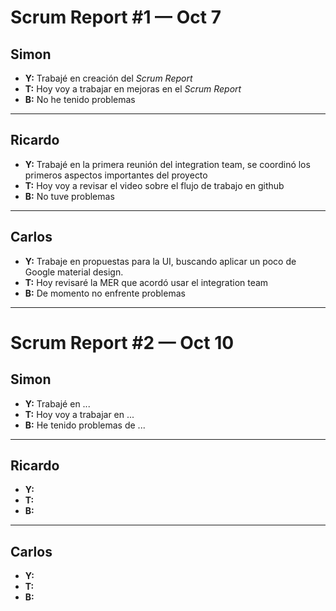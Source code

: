 # Scrum Report #1 — Oct 7

## Simon
- **Y:** Trabajé en creación del *Scrum Report*  
- **T:** Hoy voy a trabajar en mejoras en el *Scrum Report*  
- **B:** No he tenido problemas   

---

## Ricardo
- **Y:** Trabajé en la primera reunión del integration team, se coordinó los primeros aspectos importantes del proyecto  
- **T:** Hoy voy a revisar el video sobre el flujo de trabajo en github
- **B:** No tuve problemas  

---

## Carlos
- **Y:** Trabaje en propuestas para la UI, buscando aplicar un poco de Google material design.
- **T:** Hoy revisaré la MER que acordó usar el integration team
- **B:** De momento no enfrente problemas

---

# Scrum Report #2 — Oct 10

## Simon
- **Y:** Trabajé en ...  
- **T:** Hoy voy a trabajar en ...  
- **B:** He tenido problemas de ...  

---

## Ricardo
- **Y:**  
- **T:**  
- **B:**  

---

## Carlos
- **Y:**  
- **T:**  
- **B:**  
